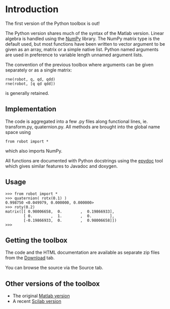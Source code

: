 # Introduction #

The first version of the Python toolbox is out!

The Python version shares much of the syntax of the Matlab version.  Linear algebra is handled using the [NumPy](http://www.scipy.org/Documentation) library.  The NumPy matrix type is the default used, but most functions have been written to vector argument to be given as an array, matrix or a simple native list.  Python named arguments are used in preference to variable length unnamed argument lists.

The convention of the previous toolbox where arguments can be given separately or as a single matrix:
```
rne(robot, q, qd, qdd)
rne(robot, [q qd qdd])
```
is generally retained.

## Implementation ##

The code is aggregated into a few .py files along functional lines, ie. transform.py, quaternion.py.  All methods are brought into the global name space using

```
from robot import *
```

which also imports NumPy.

All functions are documented with Python docstrings using the [epydoc](http://epydoc.sourceforge.net) tool which gives similar features to Javadoc
and doxygen.

## Usage ##

```
>>> from robot import *
>>> quaternion( rotx(0.1) )
0.998750 <0.049979, 0.000000, 0.000000>
>>> roty(0.2)
matrix([[ 0.98006658,  0.        ,  0.19866933],
        [ 0.        ,  1.        ,  0.        ],
        [-0.19866933,  0.        ,  0.98006658]])
>>> 
```

## Getting the toolbox ##

The code and the HTML documentation are available as separate zip files from the
[Download](http://code.google.com/p/robotics-toolbox-python/downloads/list) tab.

You can browse the source via the Source tab.

## Other versions of the toolbox ##

  * The original [Matlab version](http://www.petercorke.com/Robotics%20Toolbox.html)
  * A recent [Scilab version](http://rtss.sourceforge.net/docs/index.html)